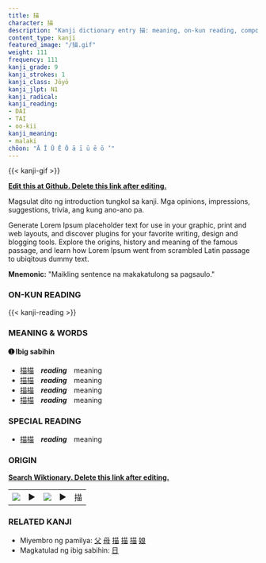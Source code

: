 ```yaml
---
title: 描
character: 描
description: "Kanji dictionary entry 描: meaning, on-kun reading, compounds, origin, related kanji"
content_type: kanji
featured_image: "/描.gif"
weight: 111
frequency: 111
kanji_grade: 9
kanji_strokes: 1
kanji_class: Jōyō
kanji_jlpt: N1
kanji_radical: 
kanji_reading: 
- DAI
- TAI
- oo-kii
kanji_meaning:
- malaki
chōon: "Ā Ī Ū Ē Ō ā ī ū ē ō ’"
---
```

[//]: # (Don't edit the line below. Kanji animated GIF code is automatically generated.)
{{< kanji-gif >}}

[//]: # (Edit below this line.)

**[Edit this at Github. Delete this link after editing.](https://github.com/tim0g/tim/tree/main/content/kanji/描/index.md)**

Magsulat dito ng introduction tungkol sa kanji. Mga opinions, impressions, suggestions, trivia, ang kung ano-ano pa.

Generate Lorem Ipsum placeholder text for use in your graphic, print and web layouts, and discover plugins for your favorite writing, design and blogging tools. Explore the origins, history and meaning of the famous passage, and learn how Lorem Ipsum went from scrambled Latin passage to ubiqitous dummy text.
 
**Mnemonic:** "Maikling sentence na makakatulong sa pagsaulo."

### ON-KUN READING

[//]: # (Don't edit the line below. ON-KUN READING code is automatically generated.)
{{< kanji-reading >}}

### MEANING & WORDS

#### ➊ **Ibig sabihin**
  - [描](../描)[描](../描)　***reading***　meaning
  - [描](../描)[描](../描)　***reading***　meaning
  - [描](../描)[描](../描)　***reading***　meaning
  - [描](../描)[描](../描)　***reading***　meaning

### SPECIAL READING
  - [描](../描)[描](../描)　***reading***　meaning

### ORIGIN

**[Search Wiktionary. Delete this link after editing.](https://wiktionary.org/wiki/描)**
<table class="kanji-table"><tr><td>
<img src="60px-描-bronze.svg.png">
</td><td>▶</td><td>
<img src="60px-描-oracle.svg.png">
</td><td>▶</td>
<td class="kanji-origin">描</td>
</tr></table>

### RELATED KANJI
- Miyembro ng pamilya: [父](../父) [母](../母) [描](../描) [描](../描) [描](../描) [娘](../娘)
- Magkatulad ng ibig sabihin: [日](../日)
